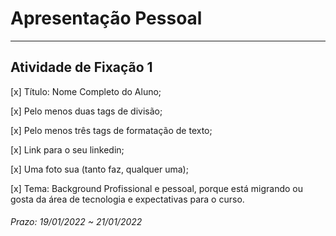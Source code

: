 # Apresentação Pessoal  

---  

## Atividade de Fixação 1  

[x] Título: Nome Completo do Aluno;  

[x] Pelo menos duas tags de divisão;  

[x] Pelo menos três tags de formatação de texto;  

[x] Link para o seu linkedin;  

[x] Uma foto sua (tanto faz, qualquer uma);  

[x] Tema: Background Profissional e pessoal, porque está migrando ou gosta da área de tecnologia e expectativas para o curso.  

###### Prazo: 19/01/2022 ~ 21/01/2022  
